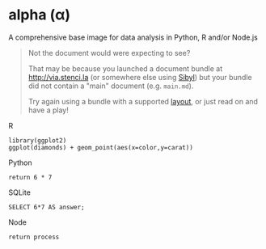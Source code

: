 # alpha (α)

A comprehensive base image for data analysis in Python, R and/or Node.js

> Not the document would were expecting to see?
>
> That may be because you launched a document bundle at http://via.stenci.la (or somewhere else using [Sibyl](https://github.com/stencila/sibyl)) but your bundle did not contain a "main" document (e.g. `main.md`).
>
> Try again using a bundle with a supported [layout](https://sibyl.surge.sh), or just read on and have a play!

R

```run(){r}
library(ggplot2) 
ggplot(diamonds) + geom_point(aes(x=color,y=carat))
```

Python

```call(){py}
return 6 * 7
```

SQLite

```call(){sqlite}
SELECT 6*7 AS answer;
```

Node

```call(){node}
return process
```

